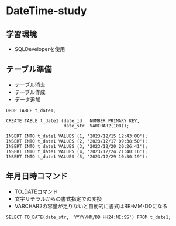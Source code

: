 # DateTime-study

## 学習環境
* SQLDeveloperを使用

## テーブル準備
* テーブル消去
* テーブル作成
* データ追加
```
DROP TABLE t_date1;

CREATE TABLE t_date1 (date_id   NUMBER PRIMARY KEY,
                      date_str  VARCHAR2(100));

INSERT INTO t_date1 VALUES (1, '2023/12/15 12:43:00');
INSERT INTO t_date1 VALUES (2, '2023/12/17 09:38:50');
INSERT INTO t_date1 VALUES (3, '2023/12/20 20:26:41');
INSERT INTO t_date1 VALUES (4, '2023/12/24 21:40:16');
INSERT INTO t_date1 VALUES (5, '2023/12/29 10:30:19');
```

## 年月日時コマンド
* TO_DATEコマンド
* 文字リテラルからの書式指定での変換
* VARCHAR2の容量が足りないと自動的に書式はRR-MM-DDになる
```
SELECT TO_DATE(date_str, 'YYYY/MM/DD HH24:MI:SS') FROM t_date1;
```

